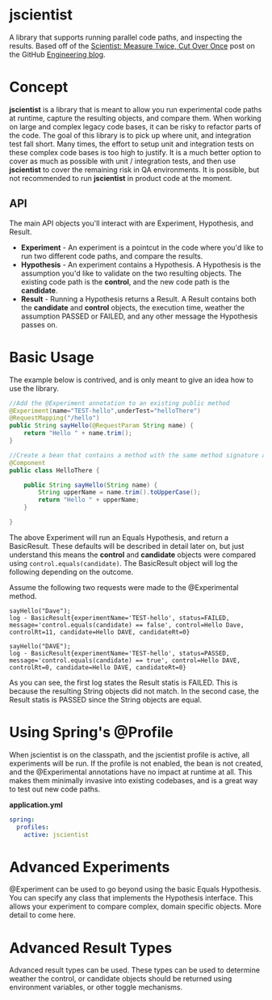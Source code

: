 # jscientist
A library that supports running parallel code paths, and inspecting the results.  Based off of the [Scientist: Measure Twice, Cut Over Once](http://githubengineering.com/scientist/) post on the GitHub [Engineering blog](http://githubengineering.com/).

# Concept
**jscientist** is a library that is meant to allow you run experimental code paths at runtime, capture the resulting objects, and compare them.
When working on large and complex legacy code bases, it can be risky to refactor parts of the code.  The goal of this library is
to pick up where unit, and  integration test fall short.  Many times, the effort to setup unit and integration tests on these complex
code bases is too high to justify.  It is a much better option to cover as much as possible with unit / integration tests, and then use **jscientist**
to cover the remaining risk in QA environments. It is possible, but not recommended to run **jscientist** in product code at the moment.

## API
The main API objects you'll interact with are Experiment, Hypothesis, and Result.

* **Experiment** - An experiment is a pointcut in the code where you'd like to run two different code paths, and compare the results.
* **Hypothesis** - An experiment contains a Hypothesis.  A Hypothesis is the assumption you'd like to validate on the two resulting objects.
The existing code path is the __control__, and the new code path is the __candidate__.
* **Result** - Running a Hypothesis returns a Result.  A Result contains both the __candidate__ and __control__
objects, the execution time, weather the assumption PASSED or FAILED, and any other message the Hypothesis passes on.

# Basic Usage
The example below is contrived, and is only meant to give an idea how to use the library.
```java
//Add the @Experiment annotation to an existing public method
@Experiment(name="TEST-hello",underTest="helloThere")
@RequestMapping("/hello")
public String sayHello(@RequestParam String name) {
	return "Hello " + name.trim();
}

//Create a bean that contains a method with the same method signature as the control.
@Component
public class HelloThere {

	public String sayHello(String name) {
		String upperName = name.trim().toUpperCase();
		return "Hello " + upperName;
	}

}
```
The above Experiment will run an Equals Hypothesis, and return a BasicResult.  These defaults will be described in detail later on,
but just understand this means the __control__ and __candidate__ objects were compared using `control.equals(candidate)`.  The BasicResult object
will log the following depending on the outcome.

Assume the following two requests were made to the @Experimental method.


```
sayHello("Dave");
log - BasicResult{experimentName='TEST-hello', status=FAILED, message='control.equals(candidate) == false', control=Hello Dave, controlRt=11, candidate=Hello DAVE, candidateRt=0}

sayHello("DAVE");
log - BasicResult{experimentName='TEST-hello', status=PASSED, message='control.equals(candidate) == true', control=Hello DAVE, controlRt=0, candidate=Hello DAVE, candidateRt=0}
```
As you can see, the first log states the Result statis is FAILED. This is because the resulting String objects did not match.  In the second case, the Result statis is PASSED since the String objects are equal. 

# Using Spring's @Profile

When jscientist is on the classpath, and the jscientist profile is active, all experiments will be run.
If the profile is not enabled, the bean is not created, and the @Experimental annotations have no impact at runtime at all.
This makes them minimally invasive into existing codebases, and is a great way to test out new code paths.

**application.yml**
```yaml
spring:
  profiles:
    active: jscientist
```
# Advanced Experiments
@Experiment can be used to go beyond using the basic Equals Hypothesis.  You
can specify any class that implements the Hypothesis interface.  This allows
your experiment to compare complex, domain specific objects.  More detail to come here.

# Advanced Result Types
Advanced result types can be used.  These types can be used to determine weather
the control, or candidate objects should be returned using environment variables,
or other toggle mechanisms.
